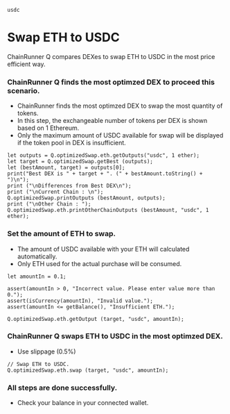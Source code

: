 ```meta-Currency
usdc
```

# Swap ETH to USDC

ChainRunner Q compares DEXes to swap ETH to USDC in the most price efficient way.

### ChainRunner Q finds the most optimzed DEX to proceed this scenario.

- ChainRunner finds the most optimzed DEX to swap the most quantity of tokens.
- In this step, the exchangeable number of tokens per DEX is shown based on 1 Ethereum.
- Only the maximum amount of USDC available for swap will be displayed if the token pool in DEX is insufficient.

```output-Dynamic
let outputs = Q.optimizedSwap.eth.getOutputs("usdc", 1 ether);
let target = Q.optimizedSwap.getBest (outputs);
let (bestAmount, target) = outputs[0];
print("Best DEX is " + target + ". (" + bestAmount.toString() + ")\n");
print ("\nDifferences from Best DEX\n");
print ("\nCurrent Chain : \n");
Q.optimizedSwap.printOutputs (bestAmount, outputs);
print ("\nOther Chain : ");
Q.optimizedSwap.eth.printOtherChainOutputs (bestAmount, "usdc", 1 ether);
```

### Set the amount of ETH to swap.

- The amount of USDC available with your ETH will calculated automatically.
- Only ETH used for the actual purchase will be consumed.

```input-Dynamic ETH
let amountIn = 0.1;
```

```input-Verify
assert(amountIn > 0, "Incorrect value. Please enter value more than 0.");
assert(isCurrency(amountIn), "Invalid value.");
assert(amountIn <= getBalance(), "Insufficient ETH.");
```

```output-Dynamic USDC
Q.optimizedSwap.eth.getOutput (target, "usdc", amountIn);
```

### ChainRunner Q swaps ETH to USDC in the most optimzed DEX.

- Use slippage (0.5%)

```taster
// Swap ETH to USDC.
Q.optimizedSwap.eth.swap (target, "usdc", amountIn);
```

### All steps are done successfully.

- Check your balance in your connected wallet.
